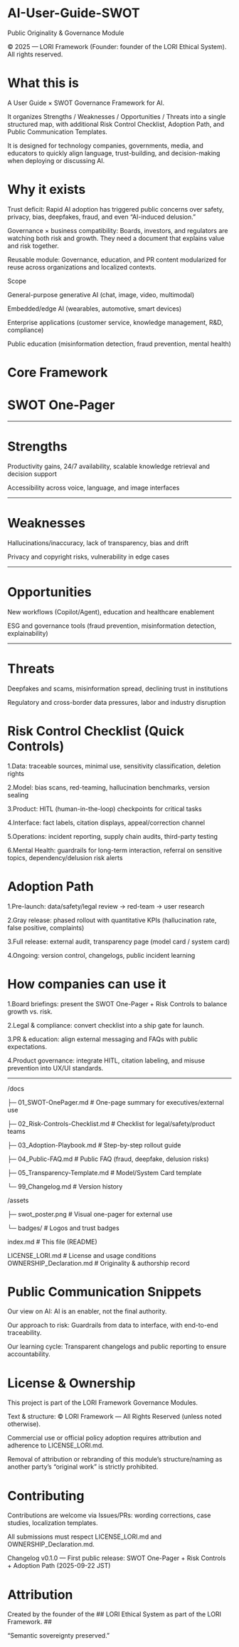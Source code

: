 # AI-User-Guide-SWOT #


Public Originality & Governance Module

© 2025 — LORI Framework (Founder: founder of the LORI Ethical System). All rights reserved.

# What this is


A User Guide × SWOT Governance Framework for AI.

It organizes Strengths / Weaknesses / Opportunities / Threats into a single structured map, with additional Risk Control Checklist, Adoption Path, and Public Communication Templates.

It is designed for technology companies, governments, media, and educators to quickly align language, trust-building, and decision-making when deploying or discussing AI.

# Why it exists
Trust deficit: Rapid AI adoption has triggered public concerns over safety, privacy, bias, deepfakes, fraud, and even “AI-induced delusion.”

Governance × business compatibility: Boards, investors, and regulators are watching both risk and growth. They need a document that explains value and risk together.

Reusable module: Governance, education, and PR content modularized for reuse across organizations and localized contexts.

Scope

General-purpose generative AI (chat, image, video, multimodal)

Embedded/edge AI (wearables, automotive, smart devices)

Enterprise applications (customer service, knowledge management, R&D, compliance)

Public education (misinformation detection, fraud prevention, mental health)

# Core Framework

# SWOT One-Pager

-----

# Strengths

Productivity gains, 24/7 availability, scalable knowledge retrieval and decision support

Accessibility across voice, language, and image interfaces

------

# Weaknesses

Hallucinations/inaccuracy, lack of transparency, bias and drift

Privacy and copyright risks, vulnerability in edge cases

------

# Opportunities

New workflows (Copilot/Agent), education and healthcare enablement

ESG and governance tools (fraud prevention, misinformation detection, explainability)

------

# Threats

Deepfakes and scams, misinformation spread, declining trust in institutions

Regulatory and cross-border data pressures, labor and industry disruption

# Risk Control Checklist (Quick Controls)
  1.Data: traceable sources, minimal use, sensitivity classification, deletion rights

  2.Model: bias scans, red-teaming, hallucination benchmarks, version sealing

  3.Product: HITL (human-in-the-loop) checkpoints for critical tasks

  4.Interface: fact labels, citation displays, appeal/correction channel

  5.Operations: incident reporting, supply chain audits, third-party testing

  6.Mental Health: guardrails for long-term interaction, referral on sensitive topics, dependency/delusion risk alerts

# Adoption Path
  1.Pre-launch: data/safety/legal review → red-team → user research

  2.Gray release: phased rollout with quantitative KPIs (hallucination rate, false positive, complaints)

  3.Full release: external audit, transparency page (model card / system card)

  4.Ongoing: version control, changelogs, public incident learning

# How companies can use it
  1.Board briefings: present the SWOT One-Pager + Risk Controls to balance growth vs. risk.

  2.Legal & compliance: convert checklist into a ship gate for launch.

  3.PR & education: align external messaging and FAQs with public expectations.

  4.Product governance: integrate HITL, citation labeling, and misuse prevention into UX/UI standards.

-----
/docs

├─ 01_SWOT-OnePager.md # One-page summary for executives/external use

├─ 02_Risk-Controls-Checklist.md # Checklist for legal/safety/product teams

├─ 03_Adoption-Playbook.md # Step-by-step rollout guide

├─ 04_Public-FAQ.md # Public FAQ (fraud, deepfake, delusion risks)

├─ 05_Transparency-Template.md # Model/System Card template

└─ 99_Changelog.md # Version history

/assets

├─ swot_poster.png # Visual one-pager for external use

└─ badges/ # Logos and trust badges

index.md # This file (README)

LICENSE_LORI.md # License and usage conditions
OWNERSHIP_Declaration.md # Originality & authorship record

# Public Communication Snippets
Our view on AI: AI is an enabler, not the final authority.

Our approach to risk: Guardrails from data to interface, with end-to-end traceability.

Our learning cycle: Transparent changelogs and public reporting to ensure accountability.

# License & Ownership


This project is part of the LORI Framework Governance Modules.

Text & structure: © LORI Framework — All Rights Reserved (unless noted otherwise).

Commercial use or official policy adoption requires attribution and adherence to LICENSE_LORI.md.

Removal of attribution or rebranding of this module’s structure/naming as another party’s “original work” is strictly prohibited.

# Contributing


Contributions are welcome via Issues/PRs: wording corrections, case studies, localization templates.

All submissions must respect LICENSE_LORI.md and OWNERSHIP_Declaration.md.

Changelog
v0.1.0 — First public release: SWOT One-Pager + Risk Controls + Adoption Path (2025-09-22 JST)


# Attribution


Created by the founder of the ## LORI Ethical System as part of the LORI Framework. ##

“Semantic sovereignty preserved.”


